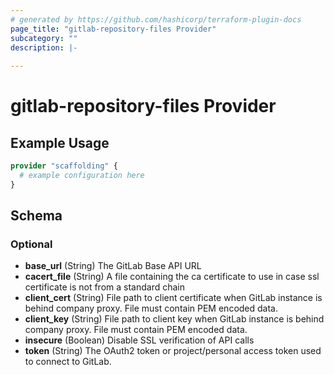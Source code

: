 ```yaml
---
# generated by https://github.com/hashicorp/terraform-plugin-docs
page_title: "gitlab-repository-files Provider"
subcategory: ""
description: |-
  
---
```


# gitlab-repository-files Provider



## Example Usage

```terraform
provider "scaffolding" {
  # example configuration here
}
```

<!-- schema generated by tfplugindocs -->
## Schema

### Optional

- **base_url** (String) The GitLab Base API URL
- **cacert_file** (String) A file containing the ca certificate to use in case ssl certificate is not from a standard chain
- **client_cert** (String) File path to client certificate when GitLab instance is behind company proxy. File  must contain PEM encoded data.
- **client_key** (String) File path to client key when GitLab instance is behind company proxy. File must contain PEM encoded data.
- **insecure** (Boolean) Disable SSL verification of API calls
- **token** (String) The OAuth2 token or project/personal access token used to connect to GitLab.
